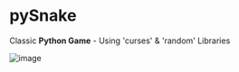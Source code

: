 # pySnake

Classic **Python Game** - Using 'curses' & 'random' Libraries

![image](https://user-images.githubusercontent.com/33170550/50100860-5bafb780-025c-11e9-890a-f5b6a781b72a.png)
